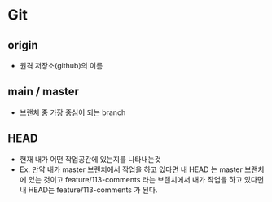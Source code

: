 # Git 



##  origin

* 원격 저장소(github)의 이름



## main / master

* 브랜치 중 가장 중심이 되는 branch



## HEAD

* 현재 내가 어떤 작업공간에 있는지를 나타내는것
* Ex. 만약 내가 master 브랜치에서 작업을 하고 있다면 내 HEAD 는 master 브랜치에 있는 것이고 feature/113-comments 라는 브랜치에서 내가 작업을 하고 있다면 내 HEAD는 feature/113-comments 가 된다.